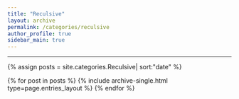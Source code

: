 ```yaml
---
title: "Reculsive"
layout: archive
permalink: /categories/reculsive
author_profile: true
sidebar_main: true
---
```


<!-- 공백이 포함되어 있는 카테고리 이름의 경우 site.categories.['a b c'] 이런식으로! -->

***

{% assign posts = site.categories.Reculsive| sort:"date" %}

{% for post in posts %}
  {% include archive-single.html type=page.entries_layout %}
{% endfor %}